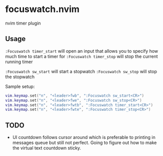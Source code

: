 # focuswatch.nvim

nvim timer plugin

## Usage
`:Focuswatch timer_start` will open an input that allows you to specify how much time to start a timer for
`:Focuswatch timer_stop` will stop the current running timer

`:Focuswatch sw_start` will start a stopwatch
`:Focuswatch sw_stop` will stop the stopwatch

Sample setup:
```lua
vim.keymap.set("n", "<leader>fwb", ":Focuswatch sw_start<CR>")
vim.keymap.set("n", "<leader>fwe", ":Focuswatch sw_stop<CR>")
vim.keymap.set("n", "<leader>fwtb", ":Focuswatch timer_start<CR>")
vim.keymap.set("n", "<leader>fwte", ":Focuswatch timer_stop<CR>")
```

## TODO
* UI countdown follows cursor around which is preferable to printing in messages queue but still not perfect. Going to figure out how to make the virtual text countdown sticky.
